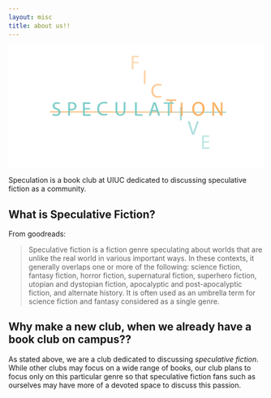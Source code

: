 ```yaml
---
layout: misc
title: about us!!
---
```

![](spec-again.png)

Speculation is a book club at UIUC dedicated to discussing speculative fiction as a community.

## What is Speculative Fiction?
From goodreads: 
> Speculative fiction is a fiction genre speculating about worlds that are unlike the real world in various important ways. In these contexts, it generally overlaps one or more of the following: science fiction, fantasy fiction, horror fiction, supernatural fiction, superhero fiction, utopian and dystopian fiction, apocalyptic and post-apocalyptic fiction, and alternate history. It is often used as an umbrella term for science fiction and fantasy considered as a single genre.

## Why make a new club, when we already have a book club on campus??
As stated above, we are a club dedicated to discussing *speculative fiction*. While other clubs may focus on a wide range of books, our club plans to focus only on this particular genre so that speculative fiction fans such as ourselves may have more of a devoted space to discuss this passion.
